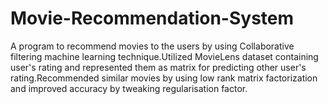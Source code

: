 # Movie-Recommendation-System
 A program to recommend movies to the users by using Collaborative filtering machine learning technique.Utilized MovieLens dataset containing user's rating and represented them as matrix for predicting other user's rating.Recommended similar movies by using low rank matrix factorization and improved accuracy by tweaking regularisation factor.
